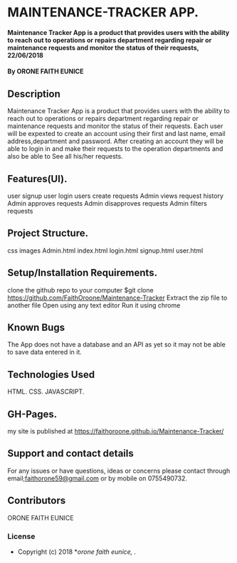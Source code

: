 # MAINTENANCE-TRACKER APP.
#### Maintenance Tracker App is a product that provides users with the ability to reach out to operations or repairs department regarding repair or maintenance requests and monitor the status of their requests, 22/06/2018
#### By **ORONE FAITH EUNICE**
## Description
Maintenance Tracker App is a product that provides users with the ability to reach out to operations or repairs department regarding repair or maintenance requests and monitor the status of their requests. Each user will be expexted to create an account using their first and last name, email address,department and password. After creating an account they will be able to login in and make their requests to the operation departments and also be able to See all his/her requests.
## Features(UI).
user signup
user login
users create requests
Admin views request history
Admin approves requests
Admin disapproves requests
Admin filters requests
## Project Structure.
css
images
Admin.html
index.html
login.html
signup.html
user.html
## Setup/Installation Requirements.
clone the github repo to your computer
$git clone https://github.com/FaithOroone/Maintenance-Tracker
Extract the zip file to another file
Open using any text editor
Run it using chrome
## Known Bugs
The App does not have a database and an API as yet so it may not be able to save data entered in it.
## Technologies Used
HTML.
CSS.
JAVASCRIPT.
## GH-Pages.
 my site is published at https://faithoroone.github.io/Maintenance-Tracker/

## Support and contact details
For any issues or have questions, ideas or concerns please contact through email;faithorone59@gmail.com or by mobile on 0755490732.
## Contributors
ORONE FAITH EUNICE
### License
* Copyright (c) 2018 **orone faith eunice, .*